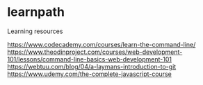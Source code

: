 # learnpath
Learning resources

https://www.codecademy.com/courses/learn-the-command-line/
https://www.theodinproject.com/courses/web-development-101/lessons/command-line-basics-web-development-101
https://webtuu.com/blog/04/a-laymans-introduction-to-git
https://www.udemy.com/the-complete-javascript-course
